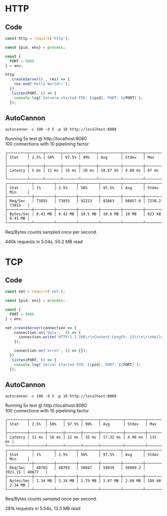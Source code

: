 # HTTP

## Code

```javascript
const http = require('http');

const {pid, env} = process;

const {
  PORT = 8080
} = env;

http
  .createServer((_, res) => {
    res.end('Hello World!!');
  })
  .listen(PORT, () => {
    console.log(`Servere started PID: ${pid}, PORT: ${PORT}`);
  });
```

## AutoCannon

```shell
autocannon -c 100 -d 5 -p 10 http://localhost:8080
```

Running 5s test @ http://localhost:8080 \
100 connections with 10 pipelining factor

```text
┌─────────┬──────┬───────┬───────┬───────┬──────────┬─────────┬───────┐
│ Stat    │ 2.5% │ 50%   │ 97.5% │ 99%   │ Avg      │ Stdev   │ Max   │
├─────────┼──────┼───────┼───────┼───────┼──────────┼─────────┼───────┤
│ Latency │ 5 ms │ 11 ms │ 16 ms │ 20 ms │ 10.87 ms │ 4.68 ms │ 87 ms │
└─────────┴──────┴───────┴───────┴───────┴──────────┴─────────┴───────┘
┌───────────┬─────────┬─────────┬─────────┬─────────┬─────────┬────────┬─────────┐
│ Stat      │ 1%      │ 2.5%    │ 50%     │ 97.5%   │ Avg     │ Stdev  │ Min     │
├───────────┼─────────┼─────────┼─────────┼─────────┼─────────┼────────┼─────────┤
│ Req/Sec   │ 73855   │ 73855   │ 92223   │ 92863   │ 88057.6 │ 7230.2 │ 73815   │
├───────────┼─────────┼─────────┼─────────┼─────────┼─────────┼────────┼─────────┤
│ Bytes/Sec │ 8.42 MB │ 8.42 MB │ 10.5 MB │ 10.6 MB │ 10 MB   │ 823 kB │ 8.41 MB │
└───────────┴─────────┴─────────┴─────────┴─────────┴─────────┴────────┴─────────┘
```

Req/Bytes counts sampled once per second.

440k requests in 5.04s, 50.2 MB read

# TCP

## Code 

```javascript
const net = require('net');

const {pid, env} = process;

const {
  PORT = 8080
} = env;

net.createServer(connection => {
    connection.on('data',  () => {
      connection.write('HTTP/1.1 200\r\nContent-Length: 12\r\n\r\nHello world!');
    });

    connection.on('error', () => {});
  })
  .listen(PORT, () => {
    console.log(`Server started PID: ${pid}, PORT: ${PORT}`);
  });
```

## AutoCannon

```shell
autocannon -c 100 -d 5 -p 10 http://localhost:8080
```

Running 5s test @ http://localhost:8080 \
100 connections with 10 pipelining factor

```text
┌─────────┬───────┬───────┬───────┬───────┬──────────┬─────────┬────────┐
│ Stat    │ 2.5%  │ 50%   │ 97.5% │ 99%   │ Avg      │ Stdev   │ Max    │
├─────────┼───────┼───────┼───────┼───────┼──────────┼─────────┼────────┤
│ Latency │ 11 ms │ 16 ms │ 22 ms │ 35 ms │ 17.32 ms │ 4.96 ms │ 115 ms │
└─────────┴───────┴───────┴───────┴───────┴──────────┴─────────┴────────┘
┌───────────┬─────────┬─────────┬─────────┬─────────┬─────────┬─────────┬─────────┐
│ Stat      │ 1%      │ 2.5%    │ 50%     │ 97.5%   │ Avg     │ Stdev   │ Min     │
├───────────┼─────────┼─────────┼─────────┼─────────┼─────────┼─────────┼─────────┤
│ Req/Sec   │ 48703   │ 48703   │ 58047   │ 59839   │ 56099.2 │ 3921.15 │ 48677   │
├───────────┼─────────┼─────────┼─────────┼─────────┼─────────┼─────────┼─────────┤
│ Bytes/Sec │ 2.34 MB │ 2.34 MB │ 2.79 MB │ 2.87 MB │ 2.69 MB │ 189 kB  │ 2.34 MB │
└───────────┴─────────┴─────────┴─────────┴─────────┴─────────┴─────────┴─────────┘
```

Req/Bytes counts sampled once per second.

281k requests in 5.04s, 13.5 MB read